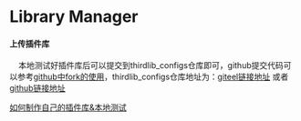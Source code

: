 # Library Manager

#### 上传插件库
&nbsp;&nbsp;&nbsp;&nbsp;本地测试好插件库后可以提交到thirdlib_configs仓库即可，github提交代码可以参考[github中fork的使用](https://www.cnblogs.com/patchouli/p/6511251.html)，thirdlib_configs仓库地址为：[giteel链接地址](https://gitee.com/pojul/thirdlib_configs.git) 或者 [github链接地址](https://github.com/pojul/thirdlib_configs.git)

[如何制作自己的插件库&本地测试](https://gitee.com/pojul/library-manager-doc/blob/master/zh/configs.md)